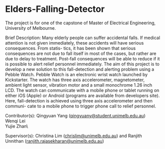 # Elders-Falling-Detector
The project is for one of the capstone of Master of Electrical Engineering, University of Melbourne.

Brief Description: 
Many elderly people can suffer accidental falls. If medical attention is not given immediately, these accidents will have serious consequences. From statis- tics, it has been shown that serious consequences are not due to fall itself in most of the cases, but rather are due to delay to treatment. Post-fall consequences will be able to reduce if it is possible to alert relief personnel immediately. The aim of this project is to develop a new solution to this fall-detection and alerting problem using a Pebble Watch. Pebble Watch is an electronic wrist watch launched by Kickstarter. The watch has three axis accelerometer, magnetometer, ambient light sensor, vibration motor and a small monochrome 1.26 inch LCD. The watch can communicate with a mobile phone or tablet running on either iOS (Apple) or Android (programs are available from developers site). Here, fall-detection is achieved using three axis accelerometer and then communi- cate to a mobile phone to trigger phone call to relief personnel. 

Contributor(s):
Qingyuan Yang (qingyuany@student.unimelb.edu.au)\
Wenqi Lei\
Yujie Zhan\

Supervisor(s): 
Christina Lim (chrislim@unimelb.edu.au) and Ranjith Unnithan (ranjith.rajasekharan@unimelb.edu.au) 

